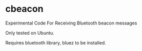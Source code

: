 cbeacon
=======

Experimental Code For Receiving Bluetooth beacon messages

Only tested on Ubuntu.

Requires bluetooth library, bluez to be installed.
